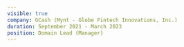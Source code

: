 ```yaml
---
visible: true
company: GCash (Mynt - Globe Fintech Innovations, Inc.)
duration: September 2021 - March 2023
position: Domain Lead (Manager)
---
```

